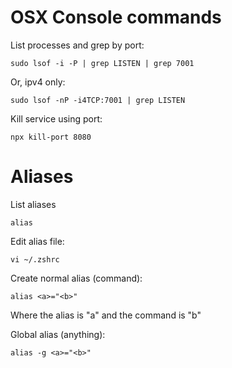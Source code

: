 # OSX Console commands

List processes and grep by port:
```
sudo lsof -i -P | grep LISTEN | grep 7001
```

Or, ipv4 only:
```
sudo lsof -nP -i4TCP:7001 | grep LISTEN 
```

Kill service using port:
```
npx kill-port 8080
```

# Aliases
List aliases
```
alias
```

Edit alias file:
```
vi ~/.zshrc
```

Create normal alias (command):
```
alias <a>="<b>"
```
Where the alias is "a" and the command is "b"
  
Global alias (anything):
```
alias -g <a>="<b>"
```
  
